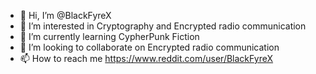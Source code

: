 - 👋 Hi, I’m @BlackFyreX
- 👀 I’m interested in Cryptography and Encrypted radio communication
- 🌱 I’m currently learning CypherPunk Fiction
- 💞️ I’m looking to collaborate on Encrypted radio communication
- 📫 How to reach me https://www.reddit.com/user/BlackFyreX

<!---
BlackFyreX/BlackFyreX is a ✨ special ✨ repository because its `README.md` (this file) appears on your GitHub profile.
You can click the Preview link to take a look at your changes.
--->

